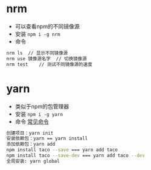 # nrm
-   可以查看npm的不同镜像源
-   安装 `npm i -g nrm`
-   命令

```bash
nrm ls  // 显示不同镜像源
nrm use 镜像源名字  // 切换镜像源
nrm test    // 测试不同镜像源的速度
```


# yarn
-   类似于npm的包管理器
-   安装 `npm i -g yarn`
-   命令 [常见命令](https://www.kancloud.cn/shellway/yarn-notes/262504)

```bash
创建项目：yarn init
安装依赖包：yarn == yarn install
添加依赖包：yarn add 
npm install taco --save === yarn add taco
npm install taco --save-dev === yarn add taco --dev
全局安装: yarn global

```
